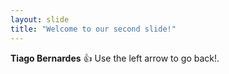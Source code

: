 ```yaml
---
layout: slide
title: "Welcome to our second slide!"
---
```

**Tiago Bernardes** 👍
Use the left arrow to go back!.
